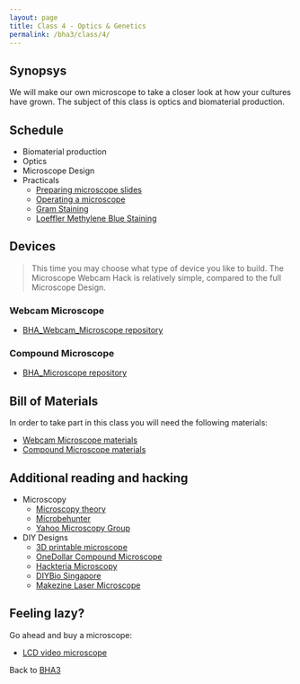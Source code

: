 ```yaml
---
layout: page
title: Class 4 - Optics & Genetics
permalink: /bha3/class/4/
---
```


## Synopsys

We will make our own microscope to take a closer look at how your
cultures have grown. The subject of this class is optics and biomaterial production.

## Schedule

* Biomaterial production
* Optics
* Microscope Design
* Practicals
  * [Preparing microscope slides](/bha3/class/4/preparing-slides/)
  * [Operating a microscope](/bha3/class/4/operating-microscope/)
  * [Gram Staining](/bha3/class/4/gram-staining/)
  * [Loeffler Methylene Blue Staining](/bha3/class/4/loeffler-staining/)

## Devices

> This time you may choose what type of device you like to build. The Microscope Webcam Hack is relatively simple, compared to the full Microscope Design.

### Webcam Microscope

* [BHA_Webcam_Microscope repository](https://github.com/BioHackAcademy/BHA_Webcam_Microscope)

### Compound Microscope

* [BHA_Microscope repository](https://github.com/BioHackAcademy/BHA_Microscope)

## Bill of Materials

In order to take part in this class you will need the following materials:

* [Webcam Microscope materials](https://github.com/BioHackAcademy/BHA_Webcam_Microscope/blob/master/BoM.md)
* [Compound Microscope materials](https://github.com/BioHackAcademy/BHA_Microscope/blob/master/BoM.md)

## Additional reading and hacking

* Microscopy
  * [Microscopy theory](http://micro.magnet.fsu.edu/primer/anatomy/anatomy.html)
  * [Microbehunter](http://www.microbehunter.com/)
  * [Yahoo Microscopy Group](https://groups.yahoo.com/neo/groups/Microscope/info)
* DIY Designs
  * [3D printable microscope](http://www.thingiverse.com/thing:77450)
  * [OneDollar Compound Microscope](http://www.funsci.com/fun3_en/ucomp1/ucomp1.htm)
  * [Hackteria Microscopy](http://hackteria.org/wiki/index.php/DIY_microscopy)
  * [DIYBio Singapore](https://diybiosingapore.wordpress.com/2014/06/22/diy-webcam-microscope-sg-style-2/)
  * [Makezine Laser Microscope](http://makezine.com/projects/make-36-boards/laser-projection-microscope/)

## Feeling lazy?

Go ahead and buy a microscope:

* [LCD video microscope](https://www.conrad.nl/nl/bresser-lcd-microscoop-35-inch-40x-1600x-815889.html)

Back to [BHA3](/bha3/)